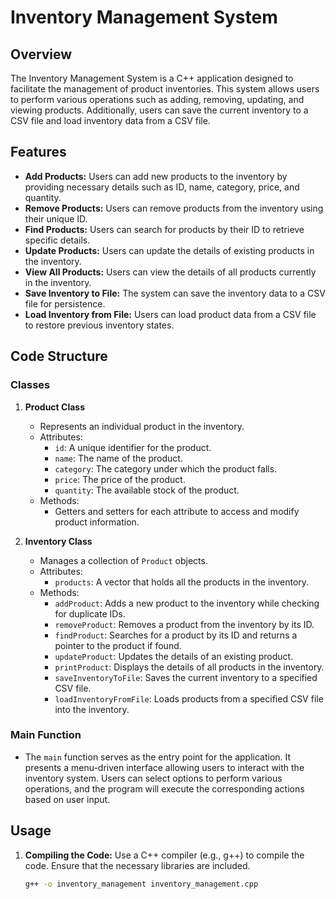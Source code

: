 # Inventory Management System

## Overview
The Inventory Management System is a C++ application designed to facilitate the management of product inventories. This system allows users to perform various operations such as adding, removing, updating, and viewing products. Additionally, users can save the current inventory to a CSV file and load inventory data from a CSV file.

## Features
- **Add Products:** Users can add new products to the inventory by providing necessary details such as ID, name, category, price, and quantity.
- **Remove Products:** Users can remove products from the inventory using their unique ID.
- **Find Products:** Users can search for products by their ID to retrieve specific details.
- **Update Products:** Users can update the details of existing products in the inventory.
- **View All Products:** Users can view the details of all products currently in the inventory.
- **Save Inventory to File:** The system can save the inventory data to a CSV file for persistence.
- **Load Inventory from File:** Users can load product data from a CSV file to restore previous inventory states.

## Code Structure

### Classes
1. **Product Class**
   - Represents an individual product in the inventory.
   - Attributes:
     - `id`: A unique identifier for the product.
     - `name`: The name of the product.
     - `category`: The category under which the product falls.
     - `price`: The price of the product.
     - `quantity`: The available stock of the product.
   - Methods:
     - Getters and setters for each attribute to access and modify product information.

2. **Inventory Class**
   - Manages a collection of `Product` objects.
   - Attributes:
     - `products`: A vector that holds all the products in the inventory.
   - Methods:
     - `addProduct`: Adds a new product to the inventory while checking for duplicate IDs.
     - `removeProduct`: Removes a product from the inventory by its ID.
     - `findProduct`: Searches for a product by its ID and returns a pointer to the product if found.
     - `updateProduct`: Updates the details of an existing product.
     - `printProduct`: Displays the details of all products in the inventory.
     - `saveInventoryToFile`: Saves the current inventory to a specified CSV file.
     - `loadInventoryFromFile`: Loads products from a specified CSV file into the inventory.

### Main Function
- The `main` function serves as the entry point for the application. It presents a menu-driven interface allowing users to interact with the inventory system. Users can select options to perform various operations, and the program will execute the corresponding actions based on user input.

## Usage
1. **Compiling the Code:** Use a C++ compiler (e.g., g++) to compile the code. Ensure that the necessary libraries are included.
   ```bash
   g++ -o inventory_management inventory_management.cpp
